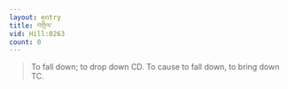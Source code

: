 ```yaml
---
layout: entry
title: བགྲིལ་
vid: Hill:0263
count: 0
---
```

> To fall down; to drop down CD\. To cause to fall down, to bring down TC\.


